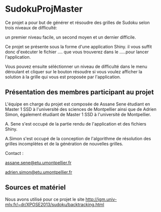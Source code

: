 # SudokuProjMaster

Ce projet a pour but de générer et résoudre des grilles de Sudoku selon trois niveaux de difficulté:

un premier niveau facile, un second moyen et un dernier difficile.

Ce projet se présente sous la forme d'une application Shiny. il vous suffit donc d'exécuter le fichier .... que vous trouverez dans le .....pour lancer l'application. 

Vous pouvez ensuite séléctionner un niveau de difficulté dans le menu déroulant et cliquer sur le bouton résoudre si vous voulez afficher la solution à la grille qui vous est proposée par l'application.

## Présentation des membres participant au projet

L'équipe en charge du projet est composée de Assane Sene étudiant en Master 1 SSD à l'université des sciences de Montpellier ainsi que de Adrien Simon, également étudiant de Master 1 SSD à l'université de Montpellier.

A. Sene s'est occupé de la partie rendu de l'application et des fichiers Shiny.

A.Simon s'est occupé de la conception de l'algorithme de résolution des grilles incomplètes et de la génération de nouvelles grilles.

Contact :

assane.sene@etu.umontpellier.fr

adrien.simon@etu.umontpellier.fr

## Sources et matériel 

Nous avons utilisé pour ce projet le site http://igm.univ-mlv.fr/~dr/XPOSE2013/sudoku/backtracking.html
